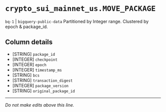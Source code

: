 # `crypto_sui_mainnet_us.MOVE_PACKAGE`
`bq-1` | `bigquery-public-data`
Partitioned by Integer range. Clustered by epoch & package_id.

## Column details
* [STRING]    `package_id`
* [INTEGER]   `checkpoint`
* [INTEGER]   `epoch`
* [INTEGER]   `timestamp_ms`
* [STRING]    `bcs`
* [STRING]    `transaction_digest`
* [INTEGER]   `package_version`
* [STRING]    `original_package_id`

-------------------------------------------------------------------------------
*Do not make edits above this line.*
